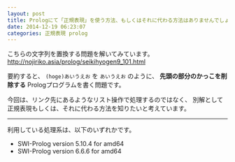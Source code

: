 ```yaml
---
layout: post
title: Prologにて「正規表現」を使う方法、もしくはそれに代わる方法はありませんでしょうか
date: 2014-12-19 06:23:07
categories: 正規表現 prolog
---
```

<!-- {% raw %} -->
<p>こちらの文字列を置換する問題を解いてみています。
<a href="http://nojiriko.asia/prolog/seikihyogen9_101.html" rel="nofollow">http://nojiriko.asia/prolog/seikihyogen9_101.html</a></p>

<p>要約すると、 <code>(hoge)あいうえお</code> を <code>あいうえお</code> のように、 <strong>先頭の部分のかっこを削除する</strong> Prologプログラムを書く問題です。</p>

<p>今回は、リンク先にあるようなリスト操作で処理するのではなく、
別解として正規表現もしくは、それに代わる方法を知りたいと考えています。</p>

<hr>

<p>利用している処理系は、以下のいずれかです。</p>

<ul>
<li>SWI-Prolog version 5.10.4 for amd64</li>
<li>SWI-Prolog version 6.6.6 for amd64</li>
</ul>
<!-- {% endraw %} -->

